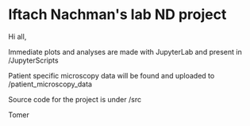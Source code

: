 # Iftach Nachman's lab ND project

Hi all,

Immediate plots and analyses are made with JupyterLab and present in /JupyterScripts

Patient specific microscopy data will be found and uploaded to /patient_microscopy_data

Source code for the project is under /src

Tomer